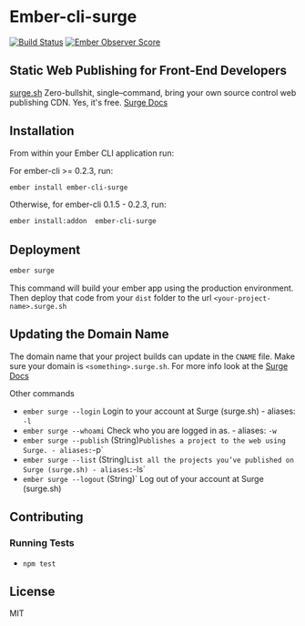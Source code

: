 # Ember-cli-surge
[![Build Status](https://travis-ci.org/kiwiupover/ember-cli-surge.svg)](https://travis-ci.org/kiwiupover/ember-cli-surge)
[![Ember Observer Score](http://emberobserver.com/badges/ember-cli-surge.svg)](http://emberobserver.com/addons/ember-cli-surge)

## Static Web Publishing for Front-End Developers
[surge.sh](http://surge.sh) Zero-bullshit, single–command,
bring your own source control web publishing CDN. Yes, it's free.
[Surge Docs](http://surge.sh/help)


## Installation

From within your Ember CLI application run:

For ember-cli >= 0.2.3, run:

```sh
ember install ember-cli-surge
```

Otherwise, for ember-cli 0.1.5 - 0.2.3, run:

```sh
ember install:addon  ember-cli-surge
```

## Deployment

```sh
ember surge
```

This command will build your ember app using the production environment.
Then deploy that code from your `dist` folder
to the url `<your-project-name>.surge.sh`

## Updating the Domain Name

The domain name that your project builds can update in the `CNAME` file.
Make sure your domain is `<something>.surge.sh`.
For more info look at the [Surge Docs](http://surge.sh/help/remembering-a-domain)

Other commands
- `ember surge --login` Login to your account at Surge (surge.sh)
      - aliases: `-l`
- `ember surge --whoami` Check who you are logged in as.
      - aliases: `-w`
- `ember surge --publish` (String)` Publishes a project to the web using Surge.
      - aliases: `-p`
- `ember surge --list` (String)` List all the projects you’ve published on Surge (surge.sh)
      - aliases: `-ls`
- `ember surge --logout` (String)` Log out of your account at Surge (surge.sh)


## Contributing

### Running Tests

* `npm test`

## License

MIT
